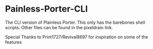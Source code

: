 # Painless-Porter-CLI
The CLI version of Plainless Porter. This only has the barebones shell scripts. Other files can be found in the pixeldrain link.

Special Thanks to Print1727/Revival8697 for inspiration on some of the features
